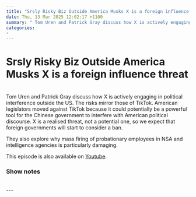 ```yaml
---
title: "Srsly Risky Biz Outside America Musks X is a foreign influence threat"
date: Thu, 13 Mar 2025 12:02:17 +1100
summary: " Tom Uren and Patrick Gray discuss how X is actively engaging in political interference outside the US. The risks mirror those of"
categories: 
- 
---
```

# Srsly Risky Biz Outside America Musks X is a foreign influence threat


<br/>
Tom Uren and Patrick Gray discuss how X is actively engaging in political interference outside the US. The risks mirror those of TikTok. American legislators moved against TikTok because it could potentially be a powerful tool for the Chinese government to interfere with American political discourse. X is a realised threat, not a potential one, so we expect that foreign governments will start to consider a ban.

They also explore why mass firing of probationary employees in NSA and intelligence agencies is particularly damaging.

This episode is also available on [Youtube](https://youtu.be/R6DkIbJw4Ig).

### Show notes

<br/>
---
